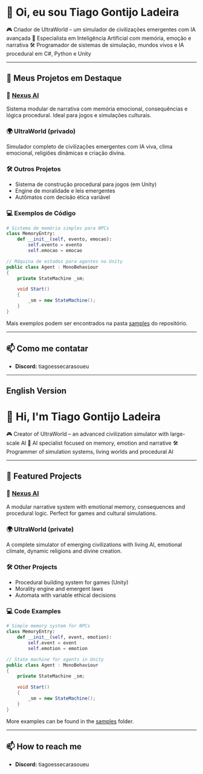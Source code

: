 # 👋 Oi, eu sou Tiago Gontijo Ladeira

🎮 Criador de UltraWorld – um simulador de civilizações emergentes com IA avançada
🧠 Especialista em Inteligência Artificial com memória, emoção e narrativa
🛠️ Programador de sistemas de simulação, mundos vivos e IA procedural em C#, Python e Unity

---

## 🔧 Meus Projetos em Destaque

### 🧠 [Nexus AI](https://github.com/Tiagobuzzz/nexus-ai)
Sistema modular de narrativa com memória emocional, consequências e lógica procedural. Ideal para jogos e simulações culturais.

### 🌍 UltraWorld (privado)
Simulador completo de civilizações emergentes com IA viva, clima emocional, religiões dinâmicas e criação divina.

### 🛠️ Outros Projetos
- Sistema de construção procedural para jogos (em Unity)
- Engine de moralidade e leis emergentes
- Autômatos com decisão ética variável
### 💻 Exemplos de Código
```python
# Sistema de memória simples para NPCs
class MemoryEntry:
    def __init__(self, evento, emocao):
        self.evento = evento
        self.emocao = emocao
```
```csharp
// Máquina de estados para agentes no Unity
public class Agent : MonoBehaviour
{
    private StateMachine _sm;

    void Start()
    {
        _sm = new StateMachine();
    }
}
```
Mais exemplos podem ser encontrados na pasta [samples](samples/) do repositório.

---

## 📫 Como me contatar
- **Discord:** tiagoessecarasoueu

---

## English Version

# 👋 Hi, I'm Tiago Gontijo Ladeira

🎮 Creator of UltraWorld – an advanced civilization simulator with large-scale AI
🧠 AI specialist focused on memory, emotion and narrative
🛠️ Programmer of simulation systems, living worlds and procedural AI

---

## 🔧 Featured Projects

### 🧠 [Nexus AI](https://github.com/Tiagobuzzz/nexus-ai)
A modular narrative system with emotional memory, consequences and procedural logic. Perfect for games and cultural simulations.

### 🌍 UltraWorld (private)
A complete simulator of emerging civilizations with living AI, emotional climate, dynamic religions and divine creation.

### 🛠️ Other Projects
- Procedural building system for games (Unity)
- Morality engine and emergent laws
- Automata with variable ethical decisions
### 💻 Code Examples
```python
# Simple memory system for NPCs
class MemoryEntry:
    def __init__(self, event, emotion):
        self.event = event
        self.emotion = emotion
```
```csharp
// State machine for agents in Unity
public class Agent : MonoBehaviour
{
    private StateMachine _sm;

    void Start()
    {
        _sm = new StateMachine();
    }
}
```
More examples can be found in the [samples](samples/) folder.

---

## 📫 How to reach me
- **Discord:** tiagoessecarasoueu
